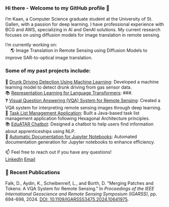 ### Hi there - Welcome to my GitHub profile 👋

I’m Kaan, a Computer Science graduate student at the University of St. Gallen, with a passion for deep learning. I have professional experience with BCG and AWS, specializing in AI and GenAI solutions. My current research focuses on using diffusion models for image translation in remote sensing.

I’m currently working on: <br>
&nbsp;&nbsp;&nbsp; 🌎 Image Translation in Remote Sensing using Diffusion Models to improve SAR-to-optical image translation.

### Some of my past projects include:
🍺 [Drunk Driving Detection Using Machine Learning](https://github.com/kaaydin/drunk-driving-detection): Developed a machine learning model to detect drunk driving from gas sensor data. <br>
📚 [Representation Learning for Language Transformers](https://github.com/kaaydin/representation-learning-language-transformers): ###. <br>
❓ [Visual Question Answering (VQA) System for Remote Sensing](https://github.com/kaaydin/vqa-remote-sensing): Created a VQA system for interpreting remote sensing images through deep learning. <br>
📑 [Task List Management Application](https://github.com/kaaydin/tapas): Built a Java-based task list management application following Hexagonal Architecture principles. <br>
📚 [EduATAR Chatbot](https://github.com/kaaydin/eduatar-chatbot): Designed a chatbot to help users find information about apprenticeships using NLP. <br>
📓 [Automatic Documentation for Jupyter Notebooks](https://github.com/kaaydin/automatic-notebook-documentation): Automated documentation generation for Jupyter notebooks to enhance efficiency. <br>

📫 Feel free to reach out if you have any questions! <br>
[LinkedIn](https://www.linkedin.com/in/kaaydin) 
[Email](mailto:kaan.aydin@example.com)

### 📄 Recent Publications
Falk, D., Aydin, K., Scheibenreif, L., and Borth, D. "Merging Patches and Tokens: A VQA System for Remote Sensing." In *Proceedings of the IEEE International Geoscience and Remote Sensing Symposium (IGARSS)*, pp. 694-698, 2024. [DOI: 10.1109/IGARSS53475.2024.10641975](https://ieeexplore.ieee.org/document/10641975).
